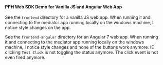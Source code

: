 #### PPH Web SDK Demo for Vanilla JS and Angular Web App


See the `frontend` directory for a vanilla JS web app. When running it and connecting to the mediator app
running locally on the windows machine, I notice style changes on the app.


See the `frontend-angular` directory for an Angular 7 web app. When running it and connecting to the mediator app running locally on the windows machine, I notice style changes and none of the buttons work anymore. IE clicking `Test Click` is not toggling the status anymore. The click event is not even fired anymore. 